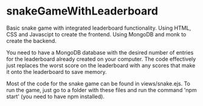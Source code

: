# snakeGameWithLeaderboard
Basic snake game with integrated leaderboard functionality. Using HTML, CSS and Javascipt to create the frontend. Using MongoDB and monk to create the backend. 

You need to have a MongoDB database with the desired number of entries for the leaderboard already created on your computer. The code effectively just replaces the worst score on the leaderboard with any scores that make it onto the leaderboard to save memory. 

Most of the code for the snake game can be found in views/snake.ejs. To run the game, just go to a folder with these files and run the command 'npm start' (you need to have npm installed). 
